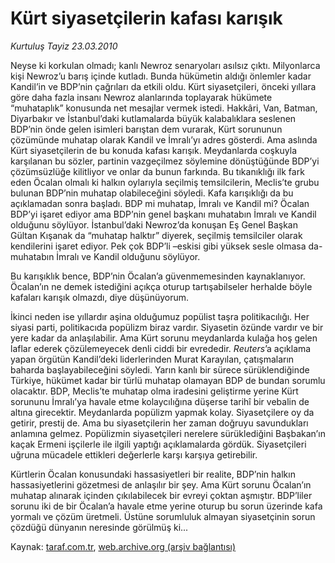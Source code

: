 # Kürt siyasetçilerin kafası karışık

*Kurtuluş Tayiz 23.03.2010*

<div class="yazi"><p>Neyse ki korkulan olmadı; kanlı Newroz senaryoları asılsız çıktı. Milyonlarca kişi Newroz’u barış içinde kutladı. Bunda hükümetin aldığı önlemler kadar Kandil’in ve BDP’nin çağrıları da etkili oldu. Kürt siyasetçileri, önceki yıllara göre daha fazla insanı Newroz alanlarında toplayarak hükümete “muhataplık” konusunda net mesajlar vermek istedi. Hakkâri, Van, Batman, Diyarbakır ve İstanbul’daki kutlamalarda büyük kalabalıklara seslenen BDP’nin önde gelen isimleri barıştan dem vurarak, Kürt sorununun çözümünde muhatap olarak Kandil ve İmralı’yı adres gösterdi. Ama aslında Kürt siyasetçilerin de bu konuda kafası karışık. Meydanlarda coşkuyla karşılanan bu sözler, partinin vazgeçilmez söylemine dönüştüğünde BDP’yi çözümsüzlüğe kilitliyor ve onlar da bunun farkında. Bu tıkanıklığı ilk fark eden Öcalan olmalı ki halkın oylarıyla seçilmiş temsilcilerin, Meclis’te grubu bulunan BDP’nin muhatap olabileceğini söyledi. Kafa karışıklığı da bu açıklamadan sonra başladı. BDP mi muhatap, İmralı ve Kandil mi? Öcalan BDP’yi işaret ediyor ama BDP’nin genel başkanı muhatabın İmralı ve Kandil olduğunu söylüyor. İstanbul’daki Newroz’da konuşan Eş Genel Başkan Gültan Kışanak da “muhatap halktır” diyerek, seçilmiş temsilciler olarak kendilerini işaret ediyor. Pek çok BDP’li –eskisi gibi yüksek sesle olmasa da- muhatabın İmralı ve Kandil olduğunu söylüyor. </p>
<p>Bu karışıklık bence, BDP’nin Öcalan’a güvenmemesinden kaynaklanıyor. Öcalan’ın ne demek istediğini açıkça oturup tartışabilseler herhalde böyle kafaları karışık olmazdı, diye düşünüyorum. </p>
<p>İkinci neden ise yıllardır aşina olduğumuz popülist taşra politikacılığı. Her siyasi parti, politikacıda popülizm biraz vardır. Siyasetin özünde vardır ve bir yere kadar da anlaşılabilir. Ama Kürt sorunu meydanlarda kulağa hoş gelen laflar ederek çözülemeyecek denli ciddi bir evrededir. <i>Reuters</i>’a açıklama yapan örgütün Kandil’deki liderlerinden Murat Karayılan, çatışmaların baharda başlayabileceğini söyledi. Yarın kanlı bir sürece sürüklendiğinde Türkiye, hükümet kadar bir türlü muhatap olamayan BDP de bundan sorumlu olacaktır. BDP, Meclis’te muhatap olma iradesini geliştirme yerine Kürt sorununu İmralı’ya havale etme kolaycılığına düşerse tarihî bir vebalin de altına girecektir. Meydanlarda popülizm yapmak kolay. Siyasetçilere oy da getirir, prestij de. Ama bu siyasetçilerin her zaman doğruyu savundukları anlamına gelmez. Popülizmin siyasetçileri nerelere sürüklediğini Başbakan’ın kaçak Ermeni işçilerle ile ilgili yaptığı açıklamalarda gördük. Siyasetçileri uğruna mücadele ettikleri değerlerle karşı karşıya getirebilir. </p>
<p>Kürtlerin Öcalan konusundaki hassasiyetleri bir realite, BDP’nin halkın hassasiyetlerini gözetmesi de anlaşılır bir şey. Ama Kürt sorunu Öcalan’ın muhatap alınarak içinden çıkılabilecek bir evreyi çoktan aşmıştır. BDP’liler sorunu iki de bir Öcalan’a havale etme yerine oturup bu sorun üzerinde kafa yormalı ve çözüm üretmeli. Üstüne sorumluluk almayan siyasetçinin sorun çözdüğü dünyanın neresinde görülmüş ki...</p></div>

Kaynak: [taraf.com.tr](http://www.taraf.com.tr:80/makale/10582.htm), [web.archive.org (arşiv bağlantısı)](http://web.archive.org/web/20100326141659/http://www.taraf.com.tr:80/makale/10582.htm)
